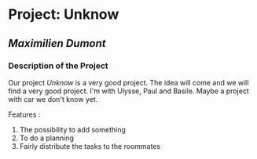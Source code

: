 # **Project: Unknow**

## *Maximilien Dumont*

### Description of the Project

Our project *Unknow* is a very good project. The idea will come and we will find a very good project. I'm with Ulysse, Paul and Basile. Maybe a project with car we don't know yet.

Features : 
1. The possibility to add something
2. To do a planning 
3. Fairly distribute the tasks to the roommates

